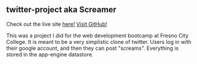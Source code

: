 ## twitter-project aka Screamer

Check out the live site [here!](https://secret-spark-101320.appspot.com)
[Visit GitHub!](https://www.github.com)

This was a project I did for the web development bootcamp at Fresno City College. It is meant to be a very simplistic clone of twitter. Users log in with their google account, and then they can post "screams". Everything is stored in the app-engine datastore.
